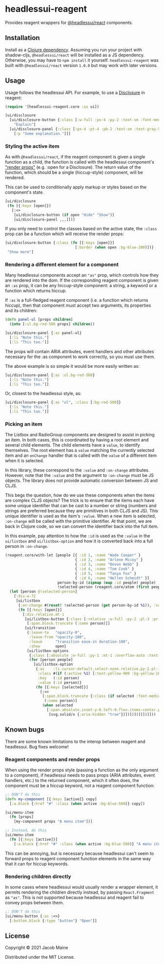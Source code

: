 # headlessui-reagent

Provides reagent wrappers for [@headlessui/react][headlessui] components.

## Installation

Install as a [Clojure dependency][clojars]. Assuming you run your project with
shadow-cljs, `@headlessui/react` will be installed as a JS dependency.
Otherwise, you may have to `npm install` it yourself. `headlessui-reagent` was
built with `@headlessui/react` version `1.0.0` but may work with later versions.

## Usage

Usage follows the headlessui API. For example, to use a
[Disclosure][headlessui-disclosure] in reagent:

```clojure
(require '[headlessui-reagent.core :as ui])

[ui/disclosure
  [ui/disclosure-button {:class [:w-full :px-4 :py-2 :text-sm :font-medium :text-purple-900 :bg-purple-100 :rounded-lg]}
    "Explain"]
  [ui/disclosure-panel {:class [:px-4 :pt-4 :pb-2 :text-sm :text-gray-500]}
    [:p "Some explanation."]]]
```

### Styling the active item

As with `@headlessui/react`, if the reagent component is given a single
function as a child, the function is called with the headlessui component's
["render props"][render-props] (e.g. :open for a Disclosure). The return
value of the function, which should be a single (hiccup-style) component, will
be rendered.

This can be used to conditionally apply markup or styles based on the
component's state.

```clojure
[ui/disclosure
 (fn [{:keys [open]}]
   [:<>
    [ui/disclosure-button (if open "Hide" "Show")]
    [ui/disclosure-panel ,,,]])]
```

If you only need to control the classes based on the active state, the `:class`
prop can be a function which will receive the render props:

```clojure
[ui/disclosure-button {:class (fn [{:keys [open]}]
                                [:border (when open :bg-blue-200)])}
 "Show more"]
```

### Rendering a different element for a component

Many headlessui components accept an `"as"` prop, which controls how they are
rendered into the dom. If the corresponding reagent component is given an `:as`
prop, it can be any hiccup-style component: a string, a keyword or a function
which returns hiccup.

If `:as` is a full-fledged reagent component (i.e. a function which returns
hiccup), then that component must accept two arguments, its properties and its
children:

```clojure
(defn panel-ul [props children]
  (into [:ul.bg-red-500 props] children))

[ui/disclosure-panel {:as panel-ul}
  [:li "Note this."]
  [:li "This too."]]
```

The props will contain ARIA attributes, event handlers and other attributes
necessary for the :as component to work correctly, so you must use them.

The above example is so simple it would be more easily written as:

```clojure
[ui/disclosure-panel {:as :ul.bg-red-500}
  [:li "Note this."]
  [:li "This too."]]
```

Or, closest to the headlessui style, as:

```clojure
[ui/disclosure-panel {:as "ul", :class [:bg-red-500]}
  [:li "Note this."]
  [:li "This too."]]
```

### Picking an item

The Listbox and RadioGroup components are designed to assist in picking an item.
In both cases, this is coordinated by having a root element and several child
elements. The child elements have a `value`, to identify themselves. The root
element has a `value` matching the currently selected item and an `onChange`
handler that is called with the `value` of a different item when it is selected.

In this library, these correspond to the `:value` and `:on-change` attributes.
However, note that the `:value` and the argument to `:on-change` must be JS
objects. The library does not provide automatic conversion between JS and CLJS.

This begs the question, how do we use these components when the items are
complex CLJS objects? The trick is to ensure that the items each have some
unique identifier that can be cast to a number or string (numbers and strings
are preferred because they are primitives in both CLJS and JS). This unique
identifier is used as the item's `:value`. When a new item is selected,
`:on-change` will be called with the primitive identifier. At that point, we are
back in Clojure code, so we can convert the identifier back into the full item.

In this example, pay attention to how the `:id` is used as the `:value` in the
`ui/listbox` and `ui/listbox-option` and how it is converted back into a full
person in `:on-change`.

```clojure
(reagent.core/with-let [people [{ :id 1, :name "Wade Cooper" }
                                { :id 2, :name "Arlene Mccoy" }
                                { :id 3, :name "Devon Webb" }
                                { :id 4, :name "Tom Cook" }
                                { :id 5, :name "Tanya Fox" }
                                { :id 6, :name "Hellen Schmidt" }]
                        person-by-id (zipmap (map :id people) people)
                        !selected-person (reagent.core/atom (first people))]
  (let [person @!selected-person]
    [:div.w-72
     [ui/listbox
      {:on-change #(reset! !selected-person (get person-by-id %1)), :value (:id person)}
      (fn [{:keys [open]}]
        [:div.relative.mt-1
         [ui/listbox-button {:class [:relative :w-full :py-2 :pl-3 :pr-10 :text-left :bg-white :rounded-lg :shadow-md :cursor-default :focus:outline-none :focus-visible:ring-2 :focus-visible:ring-opacity-75 :focus-visible:ring-white :focus-visible:ring-offset-orange-300 :focus-visible:ring-offset-2 :focus-visible:border-indigo-500 :sm:text-sm]}
          [:span.block.truncate (:name person)]]
         [ui/transition
          {:leave-to   "opacity-0",
           :leave-from "opacity-100",
           :leave      "transition ease-in duration-100",
           :show       open}
          [ui/listbox-options
           {:class [:absolute :w-full :py-1 :mt-1 :overflow-auto :text-base :bg-white :rounded-md :shadow-lg :max-h-60 :ring-1 :ring-black :ring-opacity-5 :focus:outline-none :sm:text-sm]}
           (for [person people]
             [ui/listbox-option
              {:as    :li.cursor-default.select-none.relative.py-2.pl-10.pr-4
               :class #(if (:active %1) [:text-yellow-900 :bg-yellow-100] :text-gray-900)
               :key   (:id person)
               :value (:id person)}
              (fn [{:keys [selected]}]
                [:<>
                 [:span.block.truncate {:class (if selected :font-medium :font-normal)}
                  (:name person)]
                 (when selected
                   [:span.absolute.inset-y-0.left-0.flex.items-center.pl-3.text-yellow-600
                    [svg.solid/x {:aria-hidden "true"}]])])])]]])]]))
```

## Known bugs

There are some known limitations to the interop between reagent and headlessui.
Bug fixes welcome!

### Reagent components and render props

When using the render props style (passing a function as the only argument to a
component), if headlessui needs to pass props (ARIA attributes, event handlers,
etc.) to the returned component, which it often does, the component must be a
hiccup keyword, not a reagent component function:

```clojure
;; DON'T do this
(defn my-component [{:keys [active]} copy]
  [:a.block {:href "#" :class (when active :bg-blue-500)} copy])

[ui/menu-item
  (fn [props]
    [my-component props "A menu item"])]

;; Instead, do this
[ui/menu-item
  (fn [{:keys [active]}]
    [:a.block {:href "#" :class (when active :bg-blue-500)} "A menu item"])]
```

This can be annoying, but is necessary because headlessui can't seem to forward
props to reagent component function elements in the same way that it can for
hiccup keywords.

### Rendering children directly

In some cases where headlessui would usually render a wrapper element, it
permits rendering the children directly instead, by passing `React.Fragment` as
`"as"`. This is not supported because headlessui and reagent fail to convey
props between them.

```clojure
;; DON'T do this
[ui/menu-button {:as :<>}
  [:button.block {:type "button"} "Open"]]
```

## License

Copyright © 2021 Jacob Maine

Distributed under the MIT License.

[render-props]: https://reactjs.org/docs/render-props.html
[headlessui]: https://headlessui.dev/
[headlessui-disclosure]: https://headlessui.dev/react/disclosure
[clojars]: https://clojars.org/com.github.mainej/headlessui-reagent
